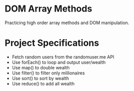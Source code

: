 # DOM Array Methods

Practicing high order array methods and DOM manipulation.

# Project Specifications

* Fetch random users from the randomuser.me API
* Use forEach() to loop and output user/wealth
* Use map() to double wealth
* Use filter() to filter only millionaires
* Use sort() to sort by wealth
* Use reduce() to add all wealth
